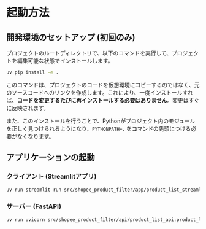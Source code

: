 # 起動方法

## 開発環境のセットアップ (初回のみ)

プロジェクトのルートディレクトリで、以下のコマンドを実行して、プロジェクトを編集可能な状態でインストールします。

```bash
uv pip install -e .
```

このコマンドは、プロジェクトのコードを仮想環境にコピーするのではなく、元のソースコードへのリンクを作成します。これにより、一度インストールすれば、**コードを変更するたびに再インストールする必要はありません**。変更はすぐに反映されます。

また、このインストールを行うことで、Pythonがプロジェクト内のモジュールを正しく見つけられるようになり、`PYTHONPATH=.` をコマンドの先頭につける必要がなくなります。

## アプリケーションの起動

### クライアント (Streamlitアプリ)

```bash
uv run streamlit run src/shopee_product_filter/app/product_list_streamlit_app_type1.py
```

### サーバー (FastAPI)

```bash
uv run uvicorn src/shopee_product_filter/api/product_list_api:product_list_app --reload --port 8002
```